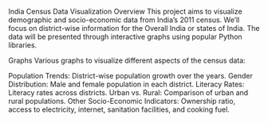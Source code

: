 India Census Data Visualization
Overview
This project aims to visualize demographic and socio-economic data from India’s 2011 census. 
We’ll focus on district-wise information for the Overall India or states of India. 
The data will be presented through interactive graphs using popular Python libraries.

Graphs
Various graphs to visualize different aspects of the census data:

Population Trends: District-wise population growth over the years.
Gender Distribution: Male and female population in each district.
Literacy Rates: Literacy rates across districts.
Urban vs. Rural: Comparison of urban and rural populations.
Other Socio-Economic Indicators: Ownership ratio, access to electricity, internet, sanitation facilities, and cooking fuel.
